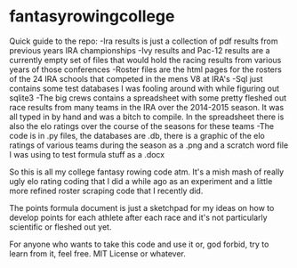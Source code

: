 # fantasyrowingcollege

Quick guide to the repo:
-Ira results is just a collection of pdf results from previous years IRA championships
-Ivy results and Pac-12 results are a currently empty set of files that would hold the racing results from various years of those conferences
-Roster files are the html pages for the rosters of the 24 IRA schools that competed in the mens V8 at IRA's
-Sql just contains some test databases I was fooling around with while figuring out sqlite3
-The big crews contains a spreadsheet with some pretty fleshed out race results from many teams in the IRA over the 2014-2015 season. It was all typed in by hand and was a bitch to compile. In the spreadsheet there is also the elo ratings over the course of the seasons for these teams
-The code is in .py files, the databases are .db, there is a graphic of the elo ratings of various teams during the season as a .png and a scratch word file I was using to test formula stuff as a .docx

So this is all my college fantasy rowing code atm. It's a mish mash of really ugly elo rating coding that I did a while ago as an experiment and a little more refined roster scraping code that I recently did.

The points formula document is just a sketchpad for my ideas on how to develop points for each athlete after each race and it's not particularly scientific or fleshed out yet.

For anyone who wants to take this code and use it or, god forbid, try to learn from it, feel free. MIT License or whatever.
